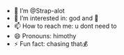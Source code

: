 - 👋  I’m @Strap-alot
- 👀 I’m interested in: god and 💸
- 📫 How to reach me: u dont need to
- 😄 Pronouns: himothy
- ⚡ Fun fact: chasing that💰
